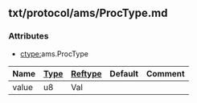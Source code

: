 ## txt/protocol/ams/ProcType.md


### Attributes
<a href="#attributes"></a>
* [ctype:](/txt/ssimdb/dmmeta/ctype.md)ams.ProcType

|Name|[Type](/txt/ssimdb/dmmeta/ctype.md)|[Reftype](/txt/ssimdb/dmmeta/reftype.md)|Default|Comment|
|---|---|---|---|---|
|value|u8|Val|

